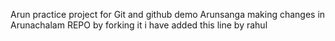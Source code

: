 Arun practice project for Git and github demo
Arunsanga making changes in Arunachalam REPO by forking it
i have added this line by rahul
